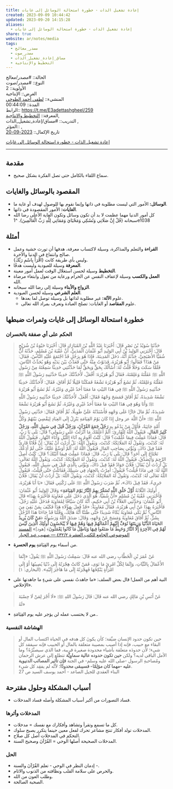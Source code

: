 ```yaml
---  
title: إعادة تشغيل الذات - خطورة استحالة الوسائل إلى غايات  
created: 2023-09-09 10:44:42  
updated: 2023-09-20 14:15:28  
aliases:  
  - إعادة تشغيل الذات - خطورة استحالة الوسائل إلى غايات  
share: true  
website: ar/notes/media  
tags:  
  - مصدر_معالج  
  - مصدر_صوت  
  - مساق_إعادة_تشغيل_الذات  
  - التخطيط واﻹنتاجية  
---  
```

  
  
  
الحالة:: #مصدر/معالج    
النوع:: #مصدر/صوت    
اﻷولوية:: 2    
الغرض:: الإنتاجية    
المنشيء:: [لطفي أحمد الطوخي](%D9%84%D8%B7%D9%81%D9%8A%20%D8%A3%D8%AD%D9%85%D8%AF%20%D8%A7%D9%84%D8%B7%D9%88%D8%AE%D9%8A.md)    
المدة:: 00:44:09    
الرابط:: <https://t.me/E3adettashgheel/259>    
المعرفة:: [التخطيط واﻹنتاجية](%D8%A7%D9%84%D8%AA%D8%AE%D8%B7%D9%8A%D8%B7%20%D9%88%D8%A7%EF%BB%B9%D9%86%D8%AA%D8%A7%D8%AC%D9%8A%D8%A9.md),    
التدريب:: #مساق/إعادة_تشغيل_الذات ,    
المؤثر:: ,    
تاريخ اﻹكمال:: [2023-09-20](2023-09-20.md)  
  
[إعادة تشغيل الذات - خطورة استحالة الوسائل إلى غايات](https://t.me/E3adettashgheel/256)  
  
---  
  
## مقدمة  
  
- سماع اللقاء بالكامل حتى تصل الفكرة بشكل صحيح.  
  
## المقصود بالوسائل والغايات  
  
- **الوسائل:** الأمور التي ليست مطلوبة في ذاتها وإنما نقوم بها للوصول لهدف أو غاية ما.  
- **الغايات:** اﻷمور المقصودة في ذاتها.  
- كل أمور الدنيا مهما عظمت لا بد أن تكون وسائل وتكون الغاية الأعلى رضا الله سبحانه {قُلْ إِنَّ صَلَاتِي وَنُسُكِي وَمَحْيَايَ وَمَمَاتِي لِلَّهِ رَبِّ الْعَالَمِينَ}. ^1e1038  
  
## أمثلة  
  
- **القراءة** والتعلم والمذاكرة، وسيلة لاكتساب معرفة، هدفها أن تورث خشية وعمل صالح وانتفاع في الدنيا والآخرة.  
	{اقْرَأْ بِاسْمِ رَبِّكَ} وليس بأي طريقة كانت.  
- **المعرفة** وسيلة للعبودية وليست هدفًا.  
- **التخطيط** وسيلة لحسن استغلال الوقت لعمل أمور معينة.  
- **العمل والكسب** وسيلة لإعفاف النفس عن الحرام ورعاية من تعول وابتغاء مرضاة الله.  
- **الزواج واﻷبناء** وسيلة إلى رضا الله سبحانه.  
- **العلم الشرعي** وسيلة لحسن العبودية.  
	- علوم **الآلة:** غير مطلوبة لذاتها بل وسيلة توصل لما بعدها.  
	- علوم **المقاصد** أو الغايات: تصلح العبادة وتعرف بمراد الله تعالى.  
  
## خطورة استحالة الوسائل إلى غايات وثمرات ضبطها  
  
### الحكم على أي صفقة بالخسران  
  
> حَدَّثَنَا سُوَيْدُ بْنُ نَصْرٍ قَالَ: أَخْبَرَنَا عَبْدُ اللَّهِ بْنُ المُبَارَكِ قَالَ: أَخْبَرَنَا حَيْوَةُ بْنُ شُرَيْحٍ قَالَ: أَخْبَرَنِي الوَلِيدُ بْنُ أَبِي الوَلِيدِ أَبُو عُثْمَانَ الْمَدَنِيُّ، أَنَّ عُقْبَةَ بْنَ مُسْلِمٍ، حَدَّثَهُ أَنَّ شُفَيًّا الأَصْبَحِيَّ، حَدَّثَهُ أَنَّهُ، دَخَلَ المَدِينَةَ، فَإِذَا هُوَ بِرَجُلٍ قَدْ اجْتَمَعَ عَلَيْهِ النَّاسُ، فَقَالَ: مَنْ هَذَا؟ فَقَالُوا: أَبُو هُرَيْرَةَ، فَدَنَوْتُ مِنْهُ حَتَّى قَعَدْتُ بَيْنَ يَدَيْهِ وَهُوَ يُحَدِّثُ النَّاسَ، فَلَمَّا سَكَتَ وَخَلَا قُلْتُ لَهُ: أَسْأَلُكَ بِحَقٍّ وَبِحَقٍّ لَمَا حَدَّثْتَنِي حَدِيثًا سَمِعْتَهُ مِنْ رَسُولِ اللَّهِ ﷺ عَقَلْتَهُ وَعَلِمْتَهُ، فَقَالَ أَبُو هُرَيْرَةَ: أَفْعَلُ، لَأُحَدِّثَنَّكَ حَدِيثًا حَدَّثَنِيهِ رَسُولُ اللَّهِ ﷺ عَقَلْتُهُ وَعَلِمْتُهُ، ثُمَّ نَشَغَ أَبُو هُرَيْرَةَ نَشْغَةً فَمَكَثْنَا قَلِيلًا ثُمَّ أَفَاقَ، فَقَالَ: لَأُحَدِّثَنَّكَ حَدِيثًا حَدَّثَنِيهِ رَسُولُ اللَّهِ ﷺ فِي هَذَا البَيْتِ مَا مَعَنَا أَحَدٌ غَيْرِي وَغَيْرُهُ، ثُمَّ نَشَغَ أَبُو هُرَيْرَةَ نَشْغَةً شَدِيدَةً، ثُمَّ أَفَاقَ فَمَسَحَ وَجْهَهُ فَقَالَ: أَفْعَلُ، لَأُحَدِّثَنَّكَ حَدِيثًا حَدَّثَنِيهِ رَسُولُ اللَّهِ ﷺ وَأَنَا وَهُوَ فِي هَذَا البَيْتِ مَا مَعَنَا أَحَدٌ غَيْرِي وَغَيْرُهُ، ثُمَّ نَشَغَ أَبُو هُرَيْرَةَ نَشْغَةً شَدِيدَةً، ثُمَّ مَالَ خَارًّا عَلَى وَجْهِهِ فَأَسْنَدْتُهُ عَلَيَّ طَوِيلًا، ثُمَّ أَفَاقَ فَقَالَ: حَدَّثَنِي رَسُولُ اللَّهِ ﷺ: «أَنَّ اللَّهَ عز وجل إِذَا كَانَ يَوْمُ القِيَامَةِ يَنْزِلُ إِلَى العِبَادِ لِيَقْضِيَ بَيْنَهُمْ وَكُلُّ أُمَّةٍ جَاثِيَةٌ، فَأَوَّلُ مَنْ يَدْعُو بِهِ **رَجُلٌ جَمَعَ القُرْآنَ، وَرَجُلٌ قُتِلَ فِي سَبِيلِ اللَّهِ، وَرَجُلٌ كَثِيرُ المَالِ**، فَيَقُولُ اللَّهُ لِلْقَارِئِ: أَلَمْ أُعَلِّمْكَ مَا أَنْزَلْتُ عَلَى رَسُولِي؟ قَالَ: بَلَى يَا رَبِّ. قَالَ: فَمَاذَا عَمِلْتَ فِيمَا عُلِّمْتَ؟ قَالَ: كُنْتُ أَقُومُ بِهِ آنَاءَ اللَّيْلِ وَآنَاءَ النَّهَارِ، فَيَقُولُ اللَّهُ لَهُ: كَذَبْتَ، وَتَقُولُ لَهُ المَلَائِكَةُ: كَذَبْتَ، وَيَقُولُ اللَّهُ: بَلْ أَرَدْتَ أَنْ يُقَالَ: إِنَّ فُلَانًا قَارِئٌ فَقَدْ قِيلَ ذَاكَ، وَيُؤْتَى بِصَاحِبِ المَالِ فَيَقُولُ اللَّهُ لَهُ: أَلَمْ أُوَسِّعْ عَلَيْكَ حَتَّى لَمْ أَدَعْكَ تَحْتَاجُ إِلَى أَحَدٍ؟ قَالَ: بَلَى يَا رَبِّ، قَالَ: فَمَاذَا عَمِلْتَ فِيمَا آتَيْتُكَ؟ قَالَ: كُنْتُ أَصِلُ الرَّحِمَ وَأَتَصَدَّقُ، فَيَقُولُ اللَّهُ لَهُ: كَذَبْتَ، وَتَقُولُ لَهُ المَلَائِكَةُ: كَذَبْتَ، وَيَقُولُ اللَّهُ تَعَالَى: بَلْ أَرَدْتَ أَنْ يُقَالَ: فُلَانٌ جَوَادٌ فَقَدْ قِيلَ ذَاكَ، وَيُؤْتَى بِالَّذِي قُتِلَ فِي سَبِيلِ اللَّهِ، فَيَقُولُ اللَّهُ لَهُ: فِي مَاذَا قُتِلْتَ؟ فَيَقُولُ: أُمِرْتُ بِالجِهَادِ فِي سَبِيلِكَ فَقَاتَلْتُ حَتَّى قُتِلْتُ، فَيَقُولُ اللَّهُ تَعَالَى لَهُ: كَذَبْتَ، وَتَقُولُ لَهُ المَلَائِكَةُ: كَذَبْتَ، وَيَقُولُ اللَّهُ: بَلْ أَرَدْتَ أَنْ يُقَالَ: فُلَانٌ جَرِيءٌ، فَقَدْ قِيلَ ذَاكَ»، ثُمَّ ضَرَبَ رَسُولُ اللَّهِ ﷺ عَلَى رُكْبَتِي فَقَالَ: «يَا أَبَا هُرَيْرَةَ، أُولَئِكَ الثَّلَاثَةُ **أَوَّلُ خَلْقِ اللَّهِ تُسَعَّرُ بِهِمُ النَّارُ يَوْمَ القِيَامَةِ**» وَقَالَ الوَلِيدُ أَبُو عُثْمَانَ: فَأَخْبَرَنِي عُقْبَةُ بْنُ مُسْلِمٍ «أَنَّ شُفَيًّا، هُوَ الَّذِي دَخَلَ عَلَى مُعَاوِيَةَ فَأَخْبَرَهُ بِهَذَا» قَالَ أَبُو عُثْمَانَ: وَحَدَّثَنِي العَلَاءُ بْنُ أَبِي حَكِيمٍ، أَنَّهُ كَانَ سَيَّافًا لِمُعَاوِيَةَ فَدَخَلَ عَلَيْهِ رَجُلٌ، فَأَخْبَرَهُ بِهَذَا عَنْ أَبِي هُرَيْرَةَ، فَقَالَ مُعَاوِيَةُ: «قَدْ فُعِلَ بِهَؤُلَاءِ هَذَا فَكَيْفَ بِمَنْ بَقِيَ مِنَ النَّاسِ؟ ثُمَّ بَكَى مُعَاوِيَةُ بُكَاءً شَدِيدًا حَتَّى ظَنَنَّا أَنَّهُ هَالِكٌ، وَقُلْنَا قَدْ جَاءَنَا هَذَا الرَّجُلُ بِشَرٍّ، ثُمَّ أَفَاقَ مُعَاوِيَةُ وَمَسَحَ عَنْ وَجْهِهِ، وَقَالَ: صَدَقَ اللَّهُ وَرَسُولُهُ ﴿**مَنْ كَانَ يُرِيدُ الحَيَاةَ الدُّنْيَا وَزِينَتَهَا نُوَفِّ إِلَيْهِمْ أَعْمَالَهُمْ فِيهَا وَهُمْ فِيهَا لَا يُبْخَسُونَ أُولَئِكَ الَّذِينَ لَيْسَ لَهُمْ فِي الآخِرَةِ إِلَّا النَّارُ وَحَبِطَ مَا صَنَعُوا فِيهَا وَبَاطِلٌ مَا كَانُوا يَعْمَلُونَ**﴾ [هود]» [المسند الموضوعي الجامع للكتب العشرة ٢/‏٤٣٢ — صهيب عبد الجبار](https://app.turath.io/book/13285?page=938)  
  
- من أسماء يوم القِيَامَةِ **يوم الحسرة**.   
  
> عَنْ عُمَرَ بْنِ الْخَطَّابِ رضي الله عنه قَالَ: سَمِعْتُ رَسُولَ اللَّهِ ﷺ يَقُولُ: «إِنَّمَا الأَعْمَالُ بِالنِّيَّاتِ، وَإِنَّمَا لِكُلِّ امْرِئٍ مَا نَوَى، فَمَنْ كَانَتْ هِجْرَتُهُ إِلَى دُنْيَا يُصِيبُهَا أَوْ إِلَى امْرَأَةٍ يَنْكِحُهَا فَهِجْرَتُهُ إِلَى مَا هَاجَرَ إِلَيْهِ». (البخاري: ١)  
  
- النية أهم من العمل! قال بعض السلف: «ما جاهدتُ نفسي على شيءٍ ما جاهدتها على الإخلاص».  
  
> عَنْ أَنَسِ بْنِ مَالِكٍ رضي الله عنه قَالَ: قَالَ رَسُولُ اللهِ ﷺ: «لَا أَجْرَ لِمَنْ لَا حِسْبَةَ لَهُ»  
  
- من لا يحتسب عمله لن يؤجر عليه يوم القِيَامَةِ..  
  
### الهشاشة النفسية  
  
> حين تكون حدود الإنسان ضيِّقة؛ كأن يكونَ كل هدفه في الحياة اكتساب المال أو البقاء مع حبيب، فإنه إذا أصيب بمصيبة متعلقة بالمال أو الحبيب فإنه سيفقد كل شيء؛ لأن حدودَه متعلقة بأشياء محدودة صغيرة قريبة، فما الذي سيصبِّرُهُ؟ وما الأمل الباقي لديه؟ ولكن **حين تكون حدوده عالية سماوِيَّة** تتطلع إلى عرش الرحمان ومُصاحبةِ الرسول -صلى الله عليه وسلم- في الجنة **فإن تأثير المصائب الدنيوية عليه -مهما كان مؤلِمًا- فسيبقى محدودًا**؛ لأنَّه لم يفقِد كل شيء.  
> البناء العقدي للجيل الصاعد - أحمد يوسف السيد ص 27  
  
## أسباب المشكلة وحلول مقترحة  
  
- فساد التصورات من أكبر أسباب المشكلة وأصله فساد المدخلات.  
  
### المدخلات وأثرها  
  
- كل ما تسمع وتقرأ وتشاهد وأفكارك مع نفسك = مدخلات.  
- المدخلات تولد أفكار تنتج مشاعر تحرك لفعل معين حينما يتكرر يصبح سلوك.  
- التحكم في المدخلات أصل كل صلاح.  
- المدخلات الصحيحة أصلها الوحي = القُرْآنَ وصحيح السنة.  
  
### الحل  
  
- إدمان النظر في الوحي - تعلم القُرْآنَ والسنة -.  
- والحرص على سلامة القلب ونظافته من الذنوب والاثام.  
- وطلب العون من الله.  
- الصحبة الصالحة.  
